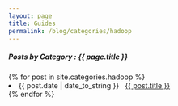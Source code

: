 ```yaml
---
layout: page
title: Guides
permalink: /blog/categories/hadoop
---
```

 
<h5> Posts by Category : {{ page.title }} </h5>

<div class="card">
{% for post in site.categories.hadoop %}
 <li class="category-posts"><span>{{ post.date | date_to_string }}</span> &nbsp; <a href="{{ post.url }}">{{ post.title }}</a></li>
{% endfor %}
</div>